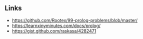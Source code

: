 

## Links

- https://github.com/Rootex/99-prolog-problems/blob/master/
- https://learnxinyminutes.com/docs/prolog/
- https://gist.github.com/raskasa/4282471
